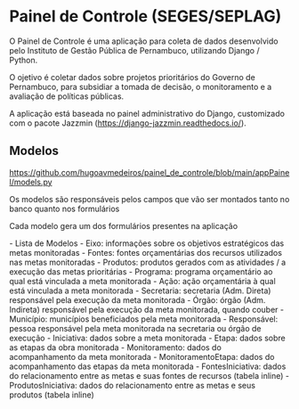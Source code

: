 # Painel de Controle (SEGES/SEPLAG)

O Painel de Controle é uma aplicação para coleta de dados desenvolvido pelo Instituto de Gestão Pública de Pernambuco, utilizando Django / Python. <br>

O ojetivo é coletar dados sobre projetos prioritários do Governo de Pernambuco, para subsidiar a tomada de decisão, o monitoramento e a avaliação de políticas públicas. <br>

A aplicação está baseada no painel administrativo do Django, customizado com o pacote Jazzmin (https://django-jazzmin.readthedocs.io/). 

## Modelos
https://github.com/hugoavmedeiros/painel_de_controle/blob/main/appPainel/models.py
<p> Os modelos são responsáveis pelos campos que vão ser montados tanto no banco quanto nos formulários </p>
<p>Cada modelo gera um dos formulários presentes na aplicação</p>
- Lista de Modelos
    - Eixo: informações sobre os objetivos estratégicos das metas monitoradas
    - Fontes: fontes orçamentárias dos recursos utilizados nas metas monitoradas
    - Produtos: produtos gerados com as atividades / a execução das metas prioritárias
    - Programa: programa orçamentário ao qual está vinculada a meta monitorada
    - Ação: ação orçamentária à qual está vinculada a meta monitorada
    - Secretaria: secretaria (Adm. Direta) responsável pela execução da meta monitorada
    - Órgão: órgão (Adm. Indireta) responsável pela execução da meta monitorada, quando couber
    - Município: municípios beneficiados pela meta monitorada
    - Responsável: pessoa responsável pela meta monitorada na secretaria ou órgão de execução
    - Iniciativa: dados sobre a meta monitorada
    - Etapa: dados sobre as etapas da obra monitorada
    - Monitoramento: dados do acompanhamento da meta monitorada
    - MonitoramentoEtapa: dados do acompanhamento das etapas da meta monitorada
    - FontesIniciativa: dados do relacionamento entre as metas e suas fontes de recursos (tabela inline)
    - ProdutosIniciativa: dados do relacionamento entre as metas e seus produtos (tabela inline)
